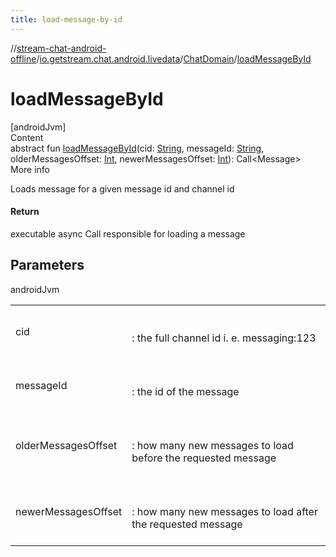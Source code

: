 ```yaml
---
title: load-message-by-id
---
```

//[stream-chat-android-offline](../../../index.md)/[io.getstream.chat.android.livedata](../index.md)/[ChatDomain](index.md)/[loadMessageById](loadMessageById.md)



# loadMessageById  
[androidJvm]  
Content  
abstract fun [loadMessageById](loadMessageById.md)(cid: [String](https://kotlinlang.org/api/latest/jvm/stdlib/kotlin/-string/index.html), messageId: [String](https://kotlinlang.org/api/latest/jvm/stdlib/kotlin/-string/index.html), olderMessagesOffset: [Int](https://kotlinlang.org/api/latest/jvm/stdlib/kotlin/-int/index.html), newerMessagesOffset: [Int](https://kotlinlang.org/api/latest/jvm/stdlib/kotlin/-int/index.html)): Call&lt;Message&gt;  
More info  


Loads message for a given message id and channel id



#### Return  


executable async Call responsible for loading a message



## Parameters  
  
androidJvm  
  
| | |
|---|---|
| <a name="io.getstream.chat.android.livedata/ChatDomain/loadMessageById/#kotlin.String#kotlin.String#kotlin.Int#kotlin.Int/PointingToDeclaration/"></a>cid| <a name="io.getstream.chat.android.livedata/ChatDomain/loadMessageById/#kotlin.String#kotlin.String#kotlin.Int#kotlin.Int/PointingToDeclaration/"></a><br/><br/>: the full channel id i. e. messaging:123<br/><br/>|
| <a name="io.getstream.chat.android.livedata/ChatDomain/loadMessageById/#kotlin.String#kotlin.String#kotlin.Int#kotlin.Int/PointingToDeclaration/"></a>messageId| <a name="io.getstream.chat.android.livedata/ChatDomain/loadMessageById/#kotlin.String#kotlin.String#kotlin.Int#kotlin.Int/PointingToDeclaration/"></a><br/><br/>: the id of the message<br/><br/>|
| <a name="io.getstream.chat.android.livedata/ChatDomain/loadMessageById/#kotlin.String#kotlin.String#kotlin.Int#kotlin.Int/PointingToDeclaration/"></a>olderMessagesOffset| <a name="io.getstream.chat.android.livedata/ChatDomain/loadMessageById/#kotlin.String#kotlin.String#kotlin.Int#kotlin.Int/PointingToDeclaration/"></a><br/><br/>: how many new messages to load before the requested message<br/><br/>|
| <a name="io.getstream.chat.android.livedata/ChatDomain/loadMessageById/#kotlin.String#kotlin.String#kotlin.Int#kotlin.Int/PointingToDeclaration/"></a>newerMessagesOffset| <a name="io.getstream.chat.android.livedata/ChatDomain/loadMessageById/#kotlin.String#kotlin.String#kotlin.Int#kotlin.Int/PointingToDeclaration/"></a><br/><br/>: how many new messages to load after the requested message<br/><br/>|
  
  



